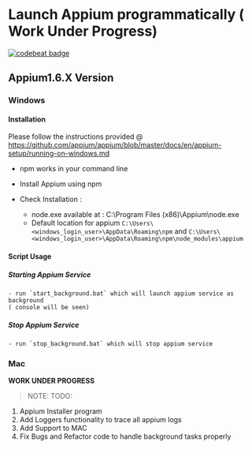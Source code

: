 Launch Appium programmatically ( Work Under Progress)
=====================================================

<a href="https://codebeat.co/projects/github-com-veerendram-launchappium-master"><img alt="codebeat badge" src="https://codebeat.co/badges/9590f963-bff0-40c1-ad5c-fbca22c697ba" /></a>

## Appium1.6.X Version
### Windows
#### Installation
Please follow the instructions provided @
https://github.com/appium/appium/blob/master/docs/en/appium-setup/running-on-windows.md
- npm works in your command line
- Install Appium using npm

- Check Installation :
    -  node.exe available at : C:\Program Files (x86)\Appium\node.exe
    -   Default location for appium
    `C:\Users\<windows_login_user>\AppData\Roaming\npm` and
    `C:\Users\<windows_login_user>\AppData\Roaming\npm\node_modules\appium`


#### Script Usage
##### Starting Appium Service
    - run `start_background.bat` which will launch appium service as background
    ( console will be seen)

##### Stop Appium Service
    - run `stop_background.bat` which will stop appium service

### Mac
<B> WORK UNDER PROGRESS </B>

> NOTE:
TODO:
1. Appium Installer program
2. Add Loggers functionality to trace all appium logs
3. Add Support to MAC
4. Fix Bugs and Refactor code to handle background tasks properly
